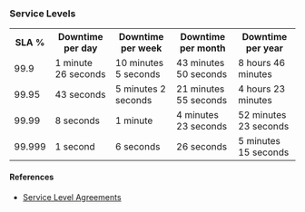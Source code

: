 ### Service Levels

<table>
<tr><th>SLA %</th><th>Downtime per day</th><th>Downtime per week</th><th>Downtime per month</th><th>Downtime per year</th></tr>
<tr><td>99.9</td><td>1 minute 26 seconds</td><td>10 minutes 5 seconds</td><td>43 minutes 50 seconds</td><td>8 hours 46 minutes</td></tr>
<tr><td>99.95</td><td>43 seconds</td><td>5 minutes 2 seconds</td><td>21 minutes 55 seconds</td><td>4 hours 23 minutes</td></tr>
<tr><td>99.99 </td><td>8 seconds</td><td>1 minute</td><td>4 minutes 23 seconds</td><td>52 minutes 23 seconds</td></tr>
<tr><td>99.999</td><td>1 second</td><td>6 seconds</td><td>26 seconds</td><td>5 minutes 15 seconds</td></tr>
</table>

#### References

* [Service Level Agreements](http://azure.microsoft.com/en-us/support/legal/sla/)

